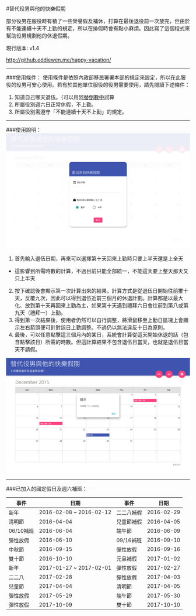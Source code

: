 #替代役男與他的快樂假期

部分役男在服役時有積了一些榮譽假及補休，打算在最後退役前一次放完，但由於有不能連續十天不上勤的規定，所以在排假時會有點小麻煩。因此寫了這個程式來幫助役男規劃他的休退假期。

現行版本: v1.4

http://github.eddiewen.me/happy-vacation/

---

###使用條件：
使用條件是依照內政部移民署署本部的規定來設定，所以在此服役的役男可安心使用。若有於其他單位服役的役男需要使用，請先閱讀下述條件：

1. 知道自己哪天退伍。（可以用[阿替倒數中](http://smscount.lol)試算
2. 所屬役別週六日正常休假，不上勤。
3. 所屬役別需遵守「不能連續十天不上勤」的規定。

---

###使用說明：
![demo-image-1](/images/demo-image-1.png)

1. 首先輸入退伍日期，再來可以選擇第十天回來上勤時只要上半天還是上全天
  * 這影響到所需時數的計算，不過目前只能全部統一，不能這天要上整天那天又只上半天
2. 按下確認後會顯示第一次計算出來的結果，計算方式是從退伍日開始往前推十天，反覆九次，因此可以得到退伍近前三個月的休退計劃。計算都是以最大化、放到第十天再回來上勤為主，如果第十天遇到禮拜六日會往前到第八或第九天（禮拜一）上勤。
3. 得到第一次結果後，使用者仍然可以自行調整，將滑鼠移至上勤日區塊上會顯示左右箭頭便可針對該日上勤調整。不過仍以無法違反十日為原則。
4. 最後，可以任意點擊這三個月內的某日，系統會計算從這天開始休退的話（包含點擊該日）所需的時數。但這計算結果不包含退伍日當天，也就是退伍日當天不請假。

![demo-image-2](/images/demo-image-2.png)

---

###已加入的國定假日及週六補班：

事件 | 日期 | 事件 | 日期
----|----|----|----
新年 | 2016-02-08 ~ 2016-02-12 | 二二八補假 | 2016-02-29
清明節 | 2016-04-04 | 兒童節補假 | 2016-04-05
06/10補班 | 2016-06-04 | 端午節 | 2016-06-09
彈性放假 | 2016-06-10 | 09/16補班 | 2016-09-10
中秋節 | 2016-09-15 | 彈性放假 | 2016-09-16
雙十節 | 2016-10-10 | 元旦補假 | 2017-01-02
新年 | 2017-01-27 ~ 2017-02-01 | 彈性放假 | 2017-02-27
二二八 | 2017-02-28 | 彈性放假 | 2017-04-03
兒童節 | 2017-04-04 | 清明節 | 2017-04-05
彈性放假 | 2017-05-29 | 端午節 | 2017-05-30
彈性放假 | 2017-10-09 | 雙十節 | 2017-10-10
